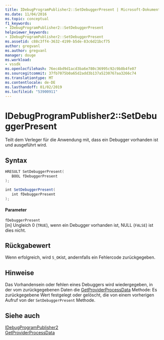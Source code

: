 ```yaml
---
title: IDebugProgramPublisher2::SetDebuggerPresent | Microsoft-Dokumentation
ms.date: 11/04/2016
ms.topic: conceptual
f1_keywords:
- IDebugProgramPublisher2::SetDebuggerPresent
helpviewer_keywords:
- IDebugProgramPublisher2::SetDebuggerPresent
ms.assetid: c88c3ff4-3632-4199-b5de-83c6d21bcf75
author: gregvanl
ms.author: gregvanl
manager: douge
ms.workload:
- vssdk
ms.openlocfilehash: 76ec4bd9d1acd3ba6e780c36995c92c9b8b4fe07
ms.sourcegitcommit: 37fb7075b0a65d2add3b137a5230767aa3266c74
ms.translationtype: MT
ms.contentlocale: de-DE
ms.lasthandoff: 01/02/2019
ms.locfileid: "53900911"
---
```

# <a name="idebugprogrampublisher2setdebuggerpresent"></a>IDebugProgramPublisher2::SetDebuggerPresent
Teilt dem Verleger für die Anwendung mit, dass ein Debugger vorhanden ist und ausgeführt wird.  
  
## <a name="syntax"></a>Syntax  
  
```cpp  
HRESULT SetDebuggerPresent(  
   BOOL fDebuggerPresent  
);  
```  
  
```csharp  
int SetDebuggerPresent(  
   int fDebuggerPresent  
);  
```  
  
#### <a name="parameters"></a>Parameter  
 `fDebuggerPresent`  
 [in] Ungleich 0 (`TRUE`), wenn ein Debugger vorhanden ist, NULL (`FALSE`) ist dies nicht.  
  
## <a name="return-value"></a>Rückgabewert  
 Wenn erfolgreich, wird `S_OK`ist, andernfalls ein Fehlercode zurückgegeben.  
  
## <a name="remarks"></a>Hinweise  
 Das Vorhandensein oder fehlen eines Debuggers wird wiedergegeben, in der vom zurückgegebenen Daten die [GetProviderProcessData](../../../extensibility/debugger/reference/idebugprogramprovider2-getproviderprocessdata.md) Methode: Es zurückgegebene Wert festgelegt oder gelöscht, die von einem vorherigen Aufruf von der `SetDebuggerPresent` Methode.  
  
## <a name="see-also"></a>Siehe auch  
 [IDebugProgramPublisher2](../../../extensibility/debugger/reference/idebugprogrampublisher2.md)   
 [GetProviderProcessData](../../../extensibility/debugger/reference/idebugprogramprovider2-getproviderprocessdata.md)